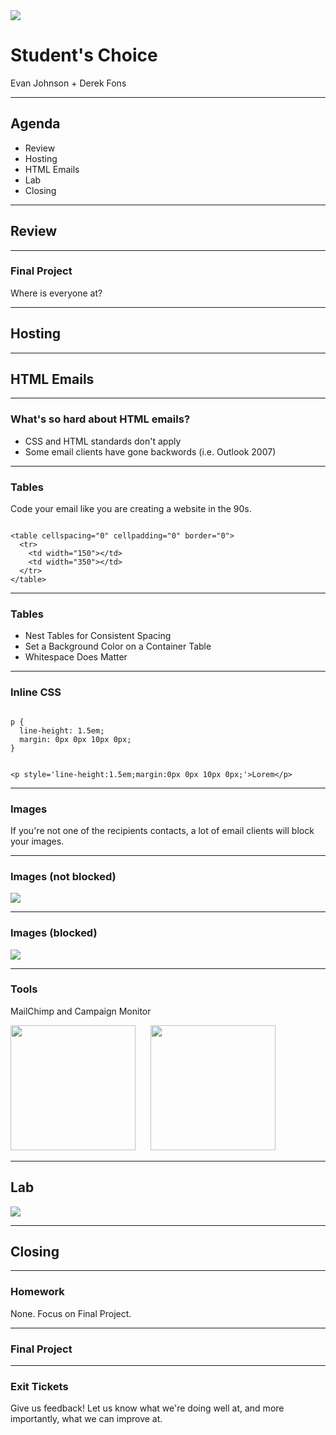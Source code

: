 <img src="img/ga-logo.png" style="border:none; background: transparent; box-shadow:none;" />

# Student's Choice

Evan Johnson + Derek Fons

---

## Agenda

* <!--- .element: class="fragment" data-fragment-index="1" -->Review
* <!--- .element: class="fragment" data-fragment-index="2" -->Hosting
* <!--- .element: class="fragment" data-fragment-index="3" -->HTML Emails
* <!--- .element: class="fragment" data-fragment-index="4" -->Lab
* <!--- .element: class="fragment" data-fragment-index="5" -->Closing

---

## Review

----

### Final Project

Where is everyone at?

---

## Hosting

---

## HTML Emails

----

### What's so hard about HTML emails?

* <!--- .element: class="fragment" data-fragment-index="1" -->CSS and HTML standards don't apply
* <!--- .element: class="fragment" data-fragment-index="2" -->Some email clients have gone backwords (i.e. Outlook 2007)

----

### Tables

Code your email like you are creating a website in the 90s.

<pre><code data-trim class="html">
&lt;table cellspacing="0" cellpadding="0" border="0"&gt;
  &lt;tr&gt;
    &lt;td width="150"&gt;&lt;/td&gt;
    &lt;td width="350"&gt;&lt;/td&gt;
  &lt;/tr&gt;
&lt;/table&gt;
</code></pre>

----

### Tables

* <!--- .element: class="fragment" data-fragment-index="1" -->Nest Tables for Consistent Spacing
* <!--- .element: class="fragment" data-fragment-index="2" -->Set a Background Color on a Container Table
* <!--- .element: class="fragment" data-fragment-index="3" -->Whitespace Does Matter

----

### Inline CSS

<pre><code data-trim class="css">
p {
  line-height: 1.5em;
  margin: 0px 0px 10px 0px;
}
</code></pre>

<pre><!--- .element: class="fragment" data-fragment-index="1" --><code data-trim class="html">
&lt;p style='line-height:1.5em;margin:0px 0px 10px 0px;'&gt;Lorem&lt;/p&gt;
</code></pre>

----

### Images

If you're not one of the recipients contacts, a lot of email clients will block your images.

----

### Images (not blocked)

<img src="img/zoo-with-images.png" style="border:none;box-shadow:none;max-height:600px;" />

----

### Images (blocked)

<img src="img/zoo-without-images.png" style="border:none;box-shadow:none;max-height:600px;" />

----

### Tools

MailChimp and Campaign Monitor

<img src="img/mail-chimp.png" style="border:none;box-shadow:none; height: 200px; margin-right: 20px;" />
<img src="img/campaign-monitor.png" style="border:none;box-shadow:none; height: 200px;" />

---

## Lab

<img src="img/exercise_icon_md.png" style="border:none;box-shadow:none;background:transparent;" />

---

## Closing

----

### Homework

None. Focus on Final Project.

----

### Final Project

----

### Exit Tickets

Give us feedback! Let us know what we're doing well at, and more
importantly, what we can improve at.
